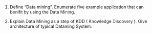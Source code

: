 1. Define “Data mining”. Enumerate five example application that can benifit by using the Data Mining.


2. Explain Data Mining as a step of KDD ( Knowledge Discovery ). Give architecture of typical Dataming System.
